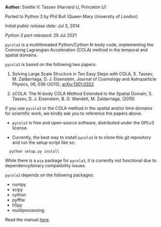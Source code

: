 **Author:** Svetlin V. Tassev (Harvard U, Princeton U)

Ported to Python 3 by Phil Bull (Queen Mary University of London)

*Initial public release date:* Jul 3, 2014

*Python 3 port released:* 29 Jul 2021

``pycola3`` is a multithreaded Python/Cython N-body code, implementing the
Comoving Lagrangian Acceleration (COLA) method in the temporal and
spatial domains.

``pycola3`` is based on the following two papers:

1. Solving Large Scale Structure in Ten Easy Steps with
   COLA, S. Tassev, M. Zaldarriaga, D. J. Eisenstein, Journal of
   Cosmology and Astroparticle Physics, 06, 036
   (2013), [arXiv:1301.0322](http://arxiv.org/abs/arXiv:1301.0322)

2. sCOLA: The N-body COLA Method Extended to the Spatial Domain, S. Tassev, D.
   J. Eisenstein, B. D. Wandelt, M. Zaldarriaga, (2015)

If you use ``pycola3`` or the COLA method in the spatial and/or time domains for
scientific work, we kindly ask you to reference the papers above.

* ``pycola3`` is free and open-source software, distributed under the GPLv3 license.

* Currently, the best way to install ``pycola3`` is to clone this git repository and run the setup script like so:

```
  python setup.py install
```

While there is a ``pip`` package for ``pycola3``, it is currently not functional due to dependency/binary compatibility issues.


``pycola3`` depends on the following packages:
 * numpy
 * scipy
 * cython
 * pyfftw
 * h5py
 * multiprocessing


Read the manual [here](https://bitbucket.org/tassev/pycola/downloads/pyCOLA.pdf).
